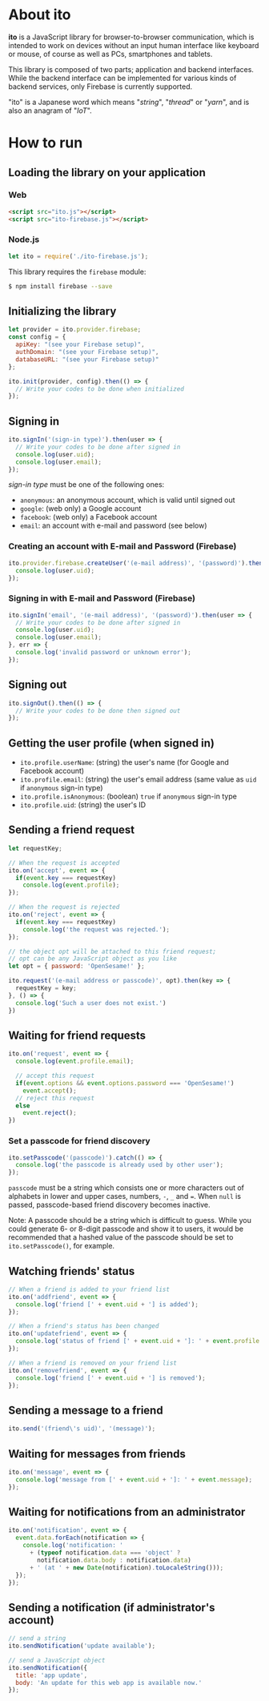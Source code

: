# About **ito**

**ito** is a JavaScript library for browser-to-browser communication,
which is intended to work on devices without an input human interface
like keyboard or mouse, of course as well as PCs, smartphones and tablets.

This library is composed of two parts; application and backend interfaces.
While the backend interface can be implemented for various kinds of backend services,
only Firebase is currently supported.

"ito" is a Japanese word which means "*string*", "*thread*" or "*yarn*", and is also an anagram of "*IoT*". 

# How to run

## Loading the library on your application
### Web
```html
<script src="ito.js"></script>
<script src="ito-firebase.js"></script>
```
### Node.js
```js
let ito = require('./ito-firebase.js');
```
This library requires the `firebase` module:

```bash
$ npm install firebase --save
```

## Initializing the library
```js
let provider = ito.provider.firebase;
const config = {
  apiKey: "(see your Firebase setup)",
  authDomain: "(see your Firebase setup)",
  databaseURL: "(see your Firebase setup)"
};

ito.init(provider, config).then(() => {
  // Write your codes to be done when initialized
});
```

## Signing in
```js
ito.signIn('(sign-in type)').then(user => {
  // Write your codes to be done after signed in
  console.log(user.uid);
  console.log(user.email);
});
```
*sign-in type* must be one of the following ones:

* `anonymous`: an anonymous account, which is valid until signed out
* `google`: (web only) a Google account
* `facebook`: (web only) a Facebook account
* `email`: an account with e-mail and password (see below)

### Creating an account with E-mail and Password (Firebase)
```js
ito.provider.firebase.createUser('(e-mail address)', '(password)').then(user => {
  console.log(user.uid);
});
```

### Signing in with E-mail and Password (Firebase)
```js
ito.signIn('email', '(e-mail address)', '(password)').then(user => {
  // Write your codes to be done after signed in
  console.log(user.uid);
  console.log(user.email);
}, err => {
  console.log('invalid password or unknown error');
});
```

## Signing out
```js
ito.signOut().then(() => {
  // Write your codes to be done then signed out
});
```

## Getting the user profile (when signed in)

* `ito.profile.userName`: (string) the user's name (for Google and Facebook account)
* `ito.profile.email`: (string) the user's email address (same value as `uid` if `anonymous` sign-in type)
* `ito.profile.isAnonymous`: (boolean) `true` if `anonymous` sign-in type
* `ito.profile.uid`: (string) the user's ID

## Sending a friend request
```js
let requestKey;

// When the request is accepted
ito.on('accept', event => {
  if(event.key === requestKey)
    console.log(event.profile);
});

// When the request is rejected
ito.on('reject', event => {
  if(event.key === requestKey)
    console.log('the request was rejected.');
});

// the object opt will be attached to this friend request;
// opt can be any JavaScript object as you like
let opt = { password: 'OpenSesame!' };

ito.request('(e-mail address or passcode)', opt).then(key => {
  requestKey = key;
}, () => {
  console.log('Such a user does not exist.')
})
```

## Waiting for friend requests
```js
ito.on('request', event => {
  console.log(event.profile.email);

  // accept this request
  if(event.options && event.options.password === 'OpenSesame!')
    event.accept();
  // reject this request
  else
    event.reject();
})
```

### Set a passcode for friend discovery
```js
ito.setPasscode('(passcode)').catch(() => {
  console.log('the passcode is already used by other user');
});
```

`passcode` must be a string which consists one or more characters out of
alphabets in lower and upper cases, numbers, `-`, `_` and `=`.
When `null` is passed, passcode-based friend discovery becomes inactive.

Note: A passcode should be a string which is difficult to guess.
While you could generate 6- or 8-digit passcode and show it to users,
it would be recommended that a hashed value of the passcode should be set
to `ito.setPasscode()`, for example.

## Watching friends' status
```js
// When a friend is added to your friend list
ito.on('addfriend', event => {
  console.log('friend [' + event.uid + '] is added');
});

// When a friend's status has been changed
ito.on('updatefriend', event => {
  console.log('status of friend [' + event.uid + ']: ' + event.profile.status);
});

// When a friend is removed on your friend list
ito.on('removefriend', event => {
  console.log('friend [' + event.uid + '] is removed');
});
```

## Sending a message to a friend
```js
ito.send('(friend\'s uid)', '(message)');
```

## Waiting for messages from friends
```js
ito.on('message', event => {
  console.log('message from [' + event.uid + ']: ' + event.message);
});
```

## Waiting for notifications from an administrator
```js
ito.on('notification', event => {
  event.data.forEach(notification => {
    console.log('notification: '
      + (typeof notification.data === 'object' ?
        notification.data.body : notification.data)
      + ' (at ' + new Date(notification).toLocaleString()));
  });
});
```

## Sending a notification (if administrator's account)
```js
// send a string
ito.sendNotification('update available');

// send a JavaScript object
ito.sendNotification({
  title: 'app update',
  body: 'An update for this web app is available now.'
});
```
